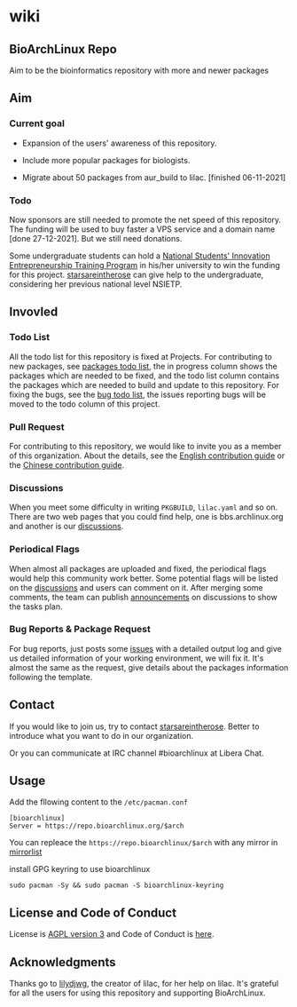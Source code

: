 # wiki

## BioArchLinux Repo

Aim to be the bioinformatics repository with more and newer packages

## Aim

### Current goal

 - Expansion of the users' awareness of this repository.

 - Include more popular packages for biologists.

 - Migrate about 50 packages from aur_build to lilac. [finished 06-11-2021]

### Todo

Now sponsors are still needed to promote the net speed of this repository. The funding will be used to buy faster a VPS service and a domain name [done 27-12-2021]. But we still need donations.

Some undergraduate students can hold a [National Students' Innovation Entrepreneurship Training Program](http://gjcxcy.bjtu.edu.cn/Index.aspx) in his/her university to win the funding for this project. [starsareintherose]( mailto:guoyizhang@malacology.net) can give help to the undergraduate, considering her previous national level NSIETP.

## Invovled

### Todo List

All the todo list for this repository is fixed at Projects. For contributing to new packages, see [packages todo list](https://github.com/BioArchLinux/Packages/projects/3), the in progress column shows the packages which are needed to be fixed, and the todo list column contains the packages which are needed to build and update to this repository. For fixing the bugs, see the [bug todo list](https://github.com/BioArchLinux/Packages/projects/2), the issues reporting bugs will be moved to the todo column of this project.

### Pull Request

For contributing to this repository, we would like to invite you as a member of this organization. About the details, see the [English contribution guide](./CONTRIBUTING_EN.md) or the [Chinese contribution guide](./CONTRIBUTING.md ).

### Discussions

When you meet some difficulty in writing `PKGBUILD`, `lilac.yaml` and so on. There are two web pages that you could find help, one is bbs.archlinux.org and another is our [discussions](https://github.com/BioArchLinux/Packages/discussions/categories/qa).

### Periodical Flags

When almost all packages are uploaded and fixed, the periodical flags would help this community work better. Some potential flags will be listed on the [discussions](https://github.com/BioArchLinux/Packages/discussions/categories/periodical-flags) and users can comment on it. After merging some comments, the team can publish [announcements](https://github.com/BioArchLinux/Packages/discussions/categories/announcements) on discussions to show the tasks plan.

### Bug Reports & Package Request

For bug reports, just posts some [issues](https://github.com/BioArchLinux/Packages/issues) with a detailed output log and give us detailed information of your working environment, we will fix it. It's almost the same as the request, give details about the packages information following the template.

## Contact

If you would like to join us, try to contact [starsareintherose](mailto:guoyizhang@malacology.net). Better to introduce what you want to do in our organization.

Or you can communicate at IRC channel #bioarchlinux at Libera Chat.

## Usage

Add the fllowing content to the `/etc/pacman.conf`
```
[bioarchlinux]
Server = https://repo.bioarchlinux.org/$arch
```
You can repleace the `https://repo.bioarchlinux/$arch` with any mirror in [mirrorlist](https://raw.githubusercontent.com/BioArchLinux/mirror/main/mirrorlist.bio)

install GPG keyring to use bioarchlinux
```
sudo pacman -Sy && sudo pacman -S bioarchlinux-keyring
```

## License and Code of Conduct

License is [AGPL version 3](https://github.com/BioArchLinux/Packages/blob/master/LICENSE) and Code of Conduct is [here](https://github.com/BioArchLinux/Packages/blob/master/CODE_OF_CONDUCT.md).

## Acknowledgments

Thanks go to [lilydjwg](https://github.com/lilydjwg), the creator of lilac, for her help on lilac. It's grateful for all the users for using this repository and supporting BioArchLinux.

